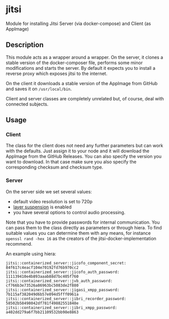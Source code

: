 # jitsi

Module for installing Jitsi Server (via docker-compose) and Client (as AppImage)

## Description

This module acts as a wrapper around a wrapper.
On the server, it clones a stable version of the docker-composer file, performs some minor modifications and starts the server.
By default it expects you to install a reverse proxy which exposes jitsi to the internet.

On the client it downloads a stable version of the AppImage from GitHub and saves it on `/usr/local/bin`.

Client and server classes are completely unrelated but, of course, deal with connected subjects.

## Usage

### Client

The class for the client does not need any further parameters but can work with the defaults.
Just assign it to your node and it will download the AppImage from the GitHub Releases.
You can also specify the version you want to download.
In that case make sure you also specify the corresponding checksum and checksum type.

### Server

On the server side we set several values:

* default video resolution is set to 720p
* [layer suspension](https://jitsi.org/blog/new-off-stage-layer-suppression-feature/) is enabled
* you have several options to control audio processing.

Note that you have to provide passwords for internal communication.
You can pass them to the class directly as parameters or through hiera.
To find suitable values you can determine them with any means, for instance `openssl rand -hex 16` as the creators of the jitsi-docker-implementation recommend.

An example using hiera:
```
jitsi::containerized_server::jicofo_component_secret: 84f617c4eacf104e70192fd76b970cc2
jitsi::containerized_server::jicofo_auth_password: 111139410e4b893aaab88d7bc405f760
jitsi::containerized_server::jvb_auth_password: cf766b3e73526a86963bc5083de2f880
jitsi::containerized_server::jigasi_xmpp_password: 7b115af382049d6b57e094d5fff0961a
jitsi::containerized_server::jibri_recorder_password: 58502b58498042df781f49882551848e
jitsi::containerized_server::jibri_xmpp_password: a402dd279a6f7bb21109532bb98e8863
```

